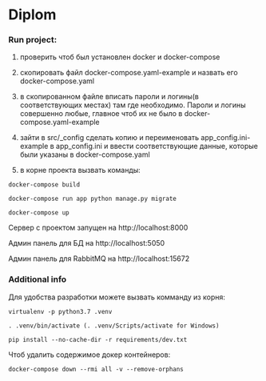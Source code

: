 # Diplom

### Run project:

1. проверить чтоб был установлен docker и docker-compose

2. скопировать файл docker-compose.yaml-example и назвать его docker-compose.yaml

3. в скопированном файле вписать пароли и логины(в соответствующих местах) там где необходимо. Пароли и логины совершенно любые, главное чтоб их не было в docker-compose.yaml-example

4. зайти в src/_config сделать копию и переименовать app_config.ini-example в app_config.ini и ввести соответствующие данные, которые были указаны в docker-compose.yaml

5. в корне проекта вызвать команды:

```
docker-compose build
```

```
docker-compose run app python manage.py migrate
```

```
docker-compose up
```

Сервер с проектом запущен на http://localhost:8000

Админ панель для БД на http://localhost:5050

Админ панель для RabbitMQ на http://localhost:15672


### Additional info

Для удобства разработки можете вызвать комманду из корня:

```
virtualenv -p python3.7 .venv
```

```
. .venv/bin/activate (. .venv/Scripts/activate for Windows)
```

```
pip install --no-cache-dir -r requirements/dev.txt
```


Чтоб удалить содержимое докер контейнеров:

```
docker-compose down --rmi all -v --remove-orphans
```
